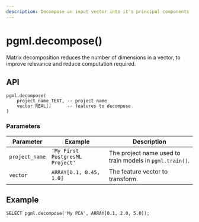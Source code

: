 ```yaml
---
description: Decompose an input vector into it's principal components
---
```


# pgml.decompose()

Matrix decomposition reduces the number of dimensions in a vector, to improve relevance and reduce computation required.

## API

```postgresql
pgml.decompose(
    project_name TEXT, -- project name
    vector REAL[]      -- features to decompose
)
```

### Parameters

| Parameter      | Example                         | Description                                              |
|----------------|---------------------------------|----------------------------------------------------------|
| `project_name` | `'My First PostgresML Project'` | The project name used to train models in `pgml.train()`. |
| `vector`       | `ARRAY[0.1, 0.45, 1.0]`         | The feature vector to transform.                         |

## Example

```postgresql
SELECT pgml.decompose('My PCA', ARRAY[0.1, 2.0, 5.0]);
```

